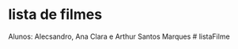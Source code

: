 # lista de filmes

Alunos: Alecsandro, Ana Clara e Arthur Santos Marques
#   l i s t a F i l m e  
 